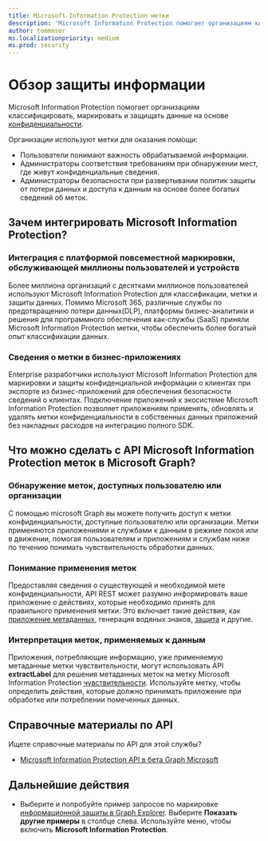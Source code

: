 ```yaml
---
title: Microsoft Information Protection метки
description: 'Microsoft Information Protection помогает организациям классифицировать, маркировать и защищать данные на основе Office 365 меток безопасности и соответствия требованиям.'
author: tommoser
ms.localizationpriority: medium
ms.prod: security
---
```


# <a name="information-protection-overview"></a>Обзор защиты информации

Microsoft Information Protection помогает организациям классифицировать, маркировать и защищать данные на основе [конфиденциальности](/Office365/SecurityCompliance/sensitivity-labels). 

Организации используют метки для оказания помощи:

* Пользователи понимают важность обрабатываемой информации.
* Администраторы соответствия требованиям при обнаружении мест, где живут конфиденциальные сведения. 
* Администраторы безопасности при развертывании политик защиты от потери данных и доступа к данным на основе более богатых сведений об меток.

## <a name="why-integrate-microsoft-information-protection"></a>Зачем интегрировать Microsoft Information Protection? 

### <a name="integrate-with-the-ubiquitous-labeling-platform-servicing-millions-of-users-and-devices"></a>Интеграция с платформой повсеместной маркировки, обслуживающей миллионы пользователей и устройств

Более миллиона организаций с десятками миллионов пользователей используют Microsoft Information Protection для классификации, метки и защиты данных.  Помимо Microsoft 365, различные службы по предотвращению потери данных(DLP), платформы бизнес-аналитики и решения для программного обеспечения как-службы (SaaS) приняли Microsoft Information Protection [](https://www.microsoft.com/security/technology/information-protection) метки, чтобы обеспечить более богатый опыт классификации данных. 

### <a name="label-information-in-line-of-business-applications"></a>Сведения о метки в бизнес-приложениях

Enterprise разработчики используют Microsoft Information Protection для маркировки и защиты конфиденциальной информации о клиентах при экспорте из бизнес-приложений для обеспечения безопасности сведений о клиентах. Подключение приложений к экосистеме Microsoft Information Protection позволяет приложениям применять, обновлять и удалять метки конфиденциальности в собственных данных приложений без [](/Office365/SecurityCompliance/sensitivity-labels) накладных расходов на интеграцию полного SDK.

## <a name="what-can-i-do-with-microsoft-information-protection-label-apis-in-microsoft-graph"></a>Что можно сделать с API Microsoft Information Protection меток в Microsoft Graph? 

### <a name="discover-labels-available-to-a-user-or-organization"></a>Обнаружение меток, доступных пользователю или организации

С помощью microsoft Graph вы можете получить доступ к метки конфиденциальности, доступные пользователю или организации.[](/graph/api/resources/informationprotectionlabel) Метки применяются приложениями и службами к данным в режиме покоя или в движении, помогая пользователям и приложениям и службам ниже по течению понимать чувствительность обработки данных.

### <a name="understand-how-to-apply-labels"></a>Понимание применения меток

Предоставляя сведения о существующей и необходимой мете конфиденциальности, API REST может разумно информировать ваше приложение о действиях, [](/graph/api/resources/informationprotectionaction) которые необходимо принять для правильного применения метки. Это включает такие действия, как [приложение метаданных](/graph/api/resources/metadataaction)[,](/graph/api/resources/addwatermarkaction) генерация водяных знаков, [защита](/graph/api/resources/protectbytemplateaction) и другие.

### <a name="interpret-labels-applied-to-data"></a>Интерпретация меток, применяемых к данным

Приложения, потребляющие информацию, уже применяемую метаданные метки чувствительности, могут использовать API **extractLabel** для решения метаданных меток на метку Microsoft Information Protection [чувствительности](/graph/api/resources/informationprotectionlabel).[](/graph/api/resources/metadataaction) Используйте метку, чтобы определить действия, которые должно принимать приложение при обработке или потреблении помеченных данных. 

## <a name="api-reference"></a>Справочные материалы по API

Ищете справочные материалы по API для этой службы?

- [Microsoft Information Protection API в бета Graph Microsoft](/graph/api/resources/informationprotectionlabel)

## <a name="next-steps"></a>Дальнейшие действия

- Выберите и попробуйте пример запросов по маркировке [информационной защиты в Graph Explorer](https://developer.microsoft.com/graph/graph-explorer). Выберите **Показать другие примеры** в столбце слева. Используйте меню, чтобы включить **Microsoft Information Protection**.
